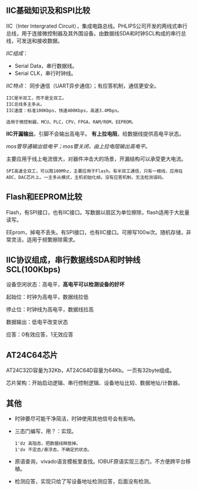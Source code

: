 ## IIC基础知识及和SPI比较
  IIC（Inter Intergrated Circuit），集成电路总线。PHLIPS公司开发的两线式串行总线，用于连接微控制器及其外围设备。由数据线SDA和时钟SCL构成的串行总线，可发送和接收数据。
  
*IIC组成*：    
  - Serial Data，串行数据线。
  - Serial CLK，串行时钟线。  

*IIC特点*： 同步通信（UART异步通信）；有应答机制，通信更安全。
  
    IIC是半双工，而不是全双工。
    IIC总线多主多从。
    IIC速度：标准100Kbps，快速400Kbps，高速3.4Mbps。
    
    适用于微控制器，MCU，PLC，CPV，FPGA，RAM/ROM，EEPROM。
    
**IIC开漏输出**，引脚不会输出高电平。
**有上拉电阻**，给数据线提供高电平状态。

*mos管导通输出低电平；mos管关闭，由上拉电阻输出高电平。* 

主要应用于线上电流很大，对器件冲击大的场景，开漏结构可以承受更大电流。

    
    SPI高速全双工，可以跑100Mhz，主要应用于Flash。有半双工通信，只有一根线，应用在ADC、DAC芯片上。一主多从模式，主机初始化帧。没有应答机制，无法检测误码。
  
## Flash和EEPROM比较
  Flash，有SPI接口，也有IIC接口。写数据以扇区为单位擦除，flash适用于大批量读写。

  EEprom，掉电不丢失。有SPI接口，也有IIC接口。可擦写100w次。随机存储，非常灵活，适用于频繁擦除需求。

## IIC协议组成，串行数据线SDA和时钟线SCL(100Kbps)
  设备空闲状态：高电平，**高电平可以检测设备的好坏**
  
  起始位：时钟为高电平，数据线拉低
  
  停止位：时钟线为高电平，数据线拉高
  
  数据输出：低电平改变状态
  
  应答：0有效应答，1无效应答

## AT24C64芯片
  AT24C32D容量为32Kb，AT24C64D容量为64Kb。一页有32byte组成。

  芯片架构：开始启动逻辑、串行控制逻辑、设备地址比较、数据地址/计数器。


## 其他
  - 时钟要尽可能干净简洁，时钟使用其他信号会有影响。
  - 三态门编写，用？：实现。
      
        1'dz 高阻态，把数据线释放掉。
        1'dx 不定态/悬浮态，不确定的状态。 
        
  - 原语查询，vivado语言模板里查找。IOBUF原语实现三态门，不方便跨平台移植。

  - 检测应答，实现只给了写设备地址检测应答，后面没有检测。


